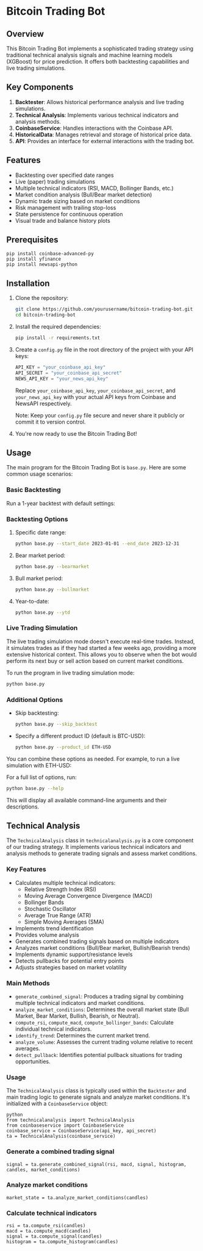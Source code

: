 # Bitcoin Trading Bot

## Overview

This Bitcoin Trading Bot implements a sophisticated trading strategy using traditional technical analysis signals and machine learning models (XGBoost) for price prediction. It offers both backtesting capabilities and live trading simulations.

## Key Components

1. **Backtester**: Allows historical performance analysis and live trading simulations.
2. **Technical Analysis**: Implements various technical indicators and analysis methods.
3. **CoinbaseService**: Handles interactions with the Coinbase API.
4. **HistoricalData**: Manages retrieval and storage of historical price data.
5. **API**: Provides an interface for external interactions with the trading bot.

## Features

- Backtesting over specified date ranges
- Live (paper) trading simulations
- Multiple technical indicators (RSI, MACD, Bollinger Bands, etc.)
- Market condition analysis (Bull/Bear market detection)
- Dynamic trade sizing based on market conditions
- Risk management with trailing stop-loss
- State persistence for continuous operation
- Visual trade and balance history plots

## Prerequisites

```
pip install coinbase-advanced-py
pip install yfinance
pip install newsapi-python
```

## Installation

1. Clone the repository:
   ```bash
   git clone https://github.com/yourusername/bitcoin-trading-bot.git
   cd bitcoin-trading-bot
   ```

2. Install the required dependencies:
   ```bash
   pip install -r requirements.txt
   ```

3. Create a `config.py` file in the root directory of the project with your API keys:
   ```python
   API_KEY = "your_coinbase_api_key"
   API_SECRET = "your_coinbase_api_secret"
   NEWS_API_KEY = "your_news_api_key"
   ```

   Replace `your_coinbase_api_key`, `your_coinbase_api_secret`, and `your_news_api_key` with your actual API keys from Coinbase and NewsAPI respectively.

   Note: Keep your `config.py` file secure and never share it publicly or commit it to version control.

4. You're now ready to use the Bitcoin Trading Bot!

## Usage

The main program for the Bitcoin Trading Bot is `base.py`. Here are some common usage scenarios:

### Basic Backtesting

Run a 1-year backtest with default settings:

### Backtesting Options

1. Specific date range:
   ```bash
   python base.py --start_date 2023-01-01 --end_date 2023-12-31
   ```

2. Bear market period:
   ```bash
   python base.py --bearmarket
   ```

3. Bull market period:
   ```bash
   python base.py --bullmarket
   ```

4. Year-to-date:
   ```bash
   python base.py --ytd
   ```

### Live Trading Simulation

The live trading simulation mode doesn't execute real-time trades. Instead, it simulates trades as if they had started a few weeks ago, providing a more extensive historical context. This allows you to observe when the bot would perform its next buy or sell action based on current market conditions.

To run the program in live trading simulation mode:

```bash
python base.py
```

### Additional Options

- Skip backtesting:
  ```bash
  python base.py --skip_backtest
  ```

- Specify a different product ID (default is BTC-USD):
  ```bash
  python base.py --product_id ETH-USD
  ```

You can combine these options as needed. For example, to run a live simulation with ETH-USD:

For a full list of options, run:
```bash
python base.py --help
```

This will display all available command-line arguments and their descriptions.

## Technical Analysis

The `TechnicalAnalysis` class in `technicalanalysis.py` is a core component of our trading strategy. It implements various technical indicators and analysis methods to generate trading signals and assess market conditions.

### Key Features

- Calculates multiple technical indicators:
  - Relative Strength Index (RSI)
  - Moving Average Convergence Divergence (MACD)
  - Bollinger Bands
  - Stochastic Oscillator
  - Average True Range (ATR)
  - Simple Moving Averages (SMA)
- Implements trend identification
- Provides volume analysis
- Generates combined trading signals based on multiple indicators
- Analyzes market conditions (Bull/Bear market, Bullish/Bearish trends)
- Implements dynamic support/resistance levels
- Detects pullbacks for potential entry points
- Adjusts strategies based on market volatility

### Main Methods

- `generate_combined_signal`: Produces a trading signal by combining multiple technical indicators and market conditions.
- `analyze_market_conditions`: Determines the overall market state (Bull Market, Bear Market, Bullish, Bearish, or Neutral).
- `compute_rsi`, `compute_macd`, `compute_bollinger_bands`: Calculate individual technical indicators.
- `identify_trend`: Determines the current market trend.
- `analyze_volume`: Assesses the current trading volume relative to recent averages.
- `detect_pullback`: Identifies potential pullback situations for trading opportunities.

### Usage

The `TechnicalAnalysis` class is typically used within the `Backtester` and main trading logic to generate signals and analyze market conditions. It's initialized with a `CoinbaseService` object:
```
python
from technicalanalysis import TechnicalAnalysis
from coinbaseservice import CoinbaseService
coinbase_service = CoinbaseService(api_key, api_secret)
ta = TechnicalAnalysis(coinbase_service)
```


### Generate a combined trading signal

```
signal = ta.generate_combined_signal(rsi, macd, signal, histogram, candles, market_conditions)
```

###  Analyze market conditions
```
market_state = ta.analyze_market_conditions(candles)
```

### Calculate technical indicators
```
rsi = ta.compute_rsi(candles)
macd = ta.compute_macd(candles)
signal = ta.compute_signal(candles)
histogram = ta.compute_histogram(candles)
```